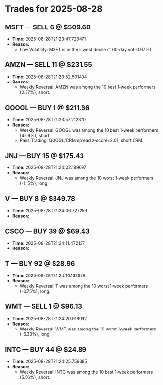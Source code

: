 # Trades for 2025-08-28

## MSFT — SELL 6 @ $509.60
- **Time:** 2025-08-28T21:23:47.729471
- **Reason:**
  - Low Volatility: MSFT is in the lowest decile of 60‑day vol (0.97%).

## AMZN — SELL 11 @ $231.55
- **Time:** 2025-08-28T21:23:52.501404
- **Reason:**
  - Weekly Reversal: AMZN was among the 10 best 1‑week performers (2.37%), short.

## GOOGL — BUY 1 @ $211.66
- **Time:** 2025-08-28T21:23:57.212370
- **Reason:**
  - Weekly Reversal: GOOGL was among the 10 best 1‑week performers (4.09%), short.
  - Pairs Trading: GOOGL/CRM spread z‑score=2.01, short CRM.

## JNJ — BUY 15 @ $175.43
- **Time:** 2025-08-28T21:24:02.189697
- **Reason:**
  - Weekly Reversal: JNJ was among the 10 worst 1‑week performers (-1.15%), long.

## V — BUY 8 @ $349.78
- **Time:** 2025-08-28T21:24:06.727259
- **Reason:**

## CSCO — BUY 39 @ $69.43
- **Time:** 2025-08-28T21:24:11.472137
- **Reason:**

## T — BUY 92 @ $28.96
- **Time:** 2025-08-28T21:24:16.162979
- **Reason:**
  - Weekly Reversal: T was among the 10 worst 1‑week performers (-0.75%), long.

## WMT — SELL 1 @ $96.13
- **Time:** 2025-08-28T21:24:20.918092
- **Reason:**
  - Weekly Reversal: WMT was among the 10 worst 1‑week performers (-6.33%), long.

## INTC — BUY 44 @ $24.89
- **Time:** 2025-08-28T21:24:25.759385
- **Reason:**
  - Weekly Reversal: INTC was among the 10 best 1‑week performers (5.56%), short.

